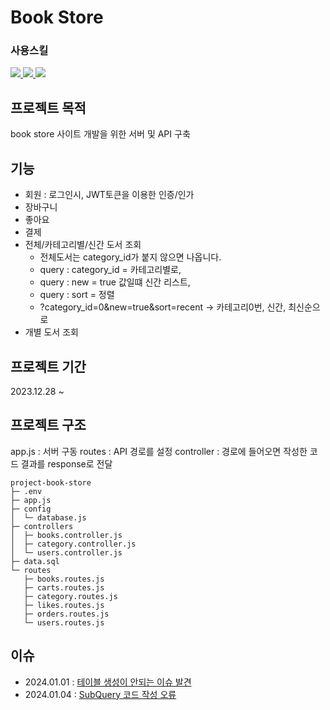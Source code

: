 # Book Store

### 사용스킬

<a href="링크" target="_blank">
  <img src="https://img.shields.io/badge/node.js-339933?style=for-the-badge&logo=nodedotjs&logoColor=fff" />
</a>
<a href="링크" target="_blank">
  <img src="https://img.shields.io/badge/express-000000?style=for-the-badge&logo=express&logoColor=fff" />
</a>
<a href="링크" target="_blank">
  <img src="https://img.shields.io/badge/mariadb-003545?style=for-the-badge&logo=mariadb&logoColor=fff" />
</a>

## 프로젝트 목적

book store 사이트 개발을 위한 서버 및 API 구축

## 기능

- 회원 : 로그인시, JWT토큰을 이용한 인증/인가
- 장바구니
- 좋아요
- 결제
- 전체/카테고리별/신간 도서 조회
  - 전체도서는 category_id가 붙지 않으면 나옵니다.
  - query : category_id = 카테고리별로,
  - query : new = true 값일떄 신간 리스트,
  - query : sort = 정렬
  - ?category_id=0&new=true&sort=recent → 카테고리0번, 신간, 최신순으로
- 개별 도서 조회

## 프로젝트 기간

2023.12.28 ~

## 프로젝트 구조

app.js : 서버 구동
routes : API 경로를 설정
controller : 경로에 들어오면 작성한 코드 결과를 response로 전달

```
project-book-store
├─ .env
├─ app.js
├─ config
│  └─ database.js
├─ controllers
│  ├─ books.controller.js
│  ├─ category.controller.js
│  └─ users.controller.js
├─ data.sql
└─ routes
   ├─ books.routes.js
   ├─ carts.routes.js
   ├─ category.routes.js
   ├─ likes.routes.js
   ├─ orders.routes.js
   └─ users.routes.js
```

## 이슈

- 2024.01.01 : [테이블 생성이 안되는 이슈 발견](https://code-dung.tistory.com/111)
- 2024.01.04 : [SubQuery 코드 작성 오류](https://code-dung.tistory.com/116)
